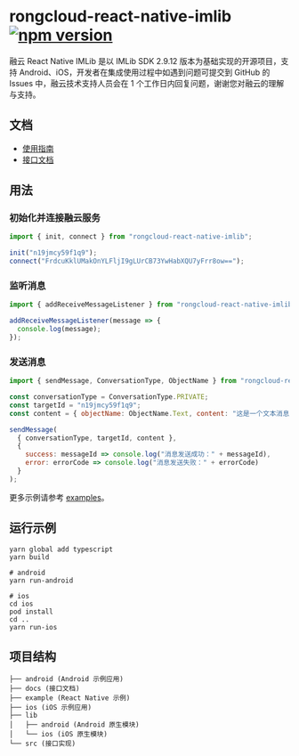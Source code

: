 # rongcloud-react-native-imlib [![npm version][version-badge]][npm]

融云 React Native IMLib 是以 IMLib SDK 2.9.12 版本为基础实现的开源项目，支持 Android、iOS，开发者在集成使用过程中如遇到问题可提交到 GitHub 的 Issues 中，融云技术支持人员会在 1 个工作日内回复问题，谢谢您对融云的理解与支持。

## 文档

- [使用指南](https://www.rongcloud.cn/docs/react_native_imlib.html)
- [接口文档](https://qiuxiang.github.io/react-native-rongcloud-imlib/api/globals.html)

## 用法

### 初始化并连接融云服务

```javascript
import { init, connect } from "rongcloud-react-native-imlib";

init("n19jmcy59f1q9");
connect("FrdcuKklUMakOnYLFljI9gLUrCB73YwHabXQU7yFrr8ow==");
```

### 监听消息

```javascript
import { addReceiveMessageListener } from "rongcloud-react-native-imlib";

addReceiveMessageListener(message => {
  console.log(message);
});
```

### 发送消息

```javascript
import { sendMessage, ConversationType, ObjectName } from "rongcloud-react-native-imlib";

const conversationType = ConversationType.PRIVATE;
const targetId = "n19jmcy59f1q9";
const content = { objectName: ObjectName.Text, content: "这是一个文本消息" };

sendMessage(
  { conversationType, targetId, content },
  {
    success: messageId => console.log("消息发送成功：" + messageId),
    error: errorCode => console.log("消息发送失败：" + errorCode)
  }
);
```

更多示例请参考 [examples](example/examples)。

## 运行示例

```
yarn global add typescript
yarn build

# android
yarn run-android

# ios
cd ios
pod install
cd ..
yarn run-ios
```

## 项目结构

```
├── android (Android 示例应用)
├── docs (接口文档)
├── example (React Native 示例)
├── ios (iOS 示例应用)
├── lib
│   ├── android (Android 原生模块)
│   └── ios (iOS 原生模块)
└── src (接口实现)
```

[npm]: https://www.npmjs.com/package/rongcloud-react-native-imlib
[version-badge]: https://badge.fury.io/js/rongcloud-react-native-imlib.svg
